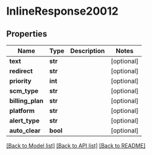 # InlineResponse20012

## Properties
Name | Type | Description | Notes
------------ | ------------- | ------------- | -------------
**text** | **str** |  | [optional] 
**redirect** | **str** |  | [optional] 
**priority** | **int** |  | [optional] 
**scm_type** | **str** |  | [optional] 
**billing_plan** | **str** |  | [optional] 
**platform** | **str** |  | [optional] 
**alert_type** | **str** |  | [optional] 
**auto_clear** | **bool** |  | [optional] 

[[Back to Model list]](../README.md#documentation-for-models) [[Back to API list]](../README.md#documentation-for-api-endpoints) [[Back to README]](../README.md)


